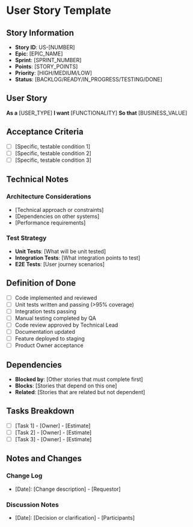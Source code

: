 # User Story Template

## Story Information
- **Story ID**: US-[NUMBER]
- **Epic**: [EPIC_NAME]
- **Sprint**: [SPRINT_NUMBER]
- **Points**: [STORY_POINTS]
- **Priority**: [HIGH/MEDIUM/LOW]
- **Status**: [BACKLOG/READY/IN_PROGRESS/TESTING/DONE]

## User Story
**As a** [USER_TYPE]
**I want** [FUNCTIONALITY]
**So that** [BUSINESS_VALUE]

## Acceptance Criteria
- [ ] [Specific, testable condition 1]
- [ ] [Specific, testable condition 2]
- [ ] [Specific, testable condition 3]

## Technical Notes
### Architecture Considerations
- [Technical approach or constraints]
- [Dependencies on other systems]
- [Performance requirements]

### Test Strategy
- **Unit Tests**: [What will be unit tested]
- **Integration Tests**: [What integration points to test]
- **E2E Tests**: [User journey scenarios]

## Definition of Done
- [ ] Code implemented and reviewed
- [ ] Unit tests written and passing (>95% coverage)
- [ ] Integration tests passing
- [ ] Manual testing completed by QA
- [ ] Code review approved by Technical Lead
- [ ] Documentation updated
- [ ] Feature deployed to staging
- [ ] Product Owner acceptance

## Dependencies
- **Blocked by**: [Other stories that must complete first]
- **Blocks**: [Stories that depend on this one]
- **Related**: [Stories that are related but not dependent]

## Tasks Breakdown
- [ ] [Task 1] - [Owner] - [Estimate]
- [ ] [Task 2] - [Owner] - [Estimate]
- [ ] [Task 3] - [Owner] - [Estimate]

## Notes and Changes
### Change Log
- [Date]: [Change description] - [Requestor]

### Discussion Notes
- [Date]: [Decision or clarification] - [Participants]